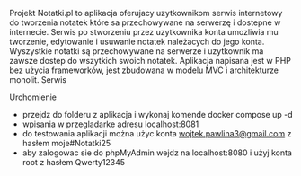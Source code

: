 Projekt Notatki.pl to aplikacja oferujacy uzytkownikom serwis internetowy do tworzenia notatek które sa przechowywane na serwerzę i dostepne w internecie. Serwis po stworzeniu przez uzytkownika konta umozliwia mu tworzenie,  edytowanie i usuwanie  notatek należacych do jego konta. Wyszystkie notatki są przechowywane na serwerze i uzytkownik ma zawsze dostep do wszytkich swoich notatek.
Aplikacja napisana jest w PHP bez użycia frameworków, jest zbudowana w modelu MVC i architekturze monolit. Serwis 





Urchomienie 
- przejdz do folderu z aplikacja i wykonaj komende docker compose up -d
- wpisania w przegladarke adresu localhost:8081
- do testowania aplikacji można użyc konta wojtek.pawlina3@gmail.com z hasłem moje#Notatki25
- aby zalogowac sie do phpMyAdmin wejdz na localhost:8080 i  użyj konta root z hasłem Qwerty12345














